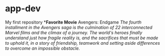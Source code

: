 # app-dev
My first repository
***Favorite Movie**
  Avengers: Endgame
    *The fourth installment in the Avengers saga is the culmination of 22 interconnected Marvel films and the climax of a journey. The world's heroes finally understand just how fragile reality is, and the sacrifices that must be made to uphold it, in a story of friendship, teamwork and setting aside differences to overcome an impossible obstacle.*
